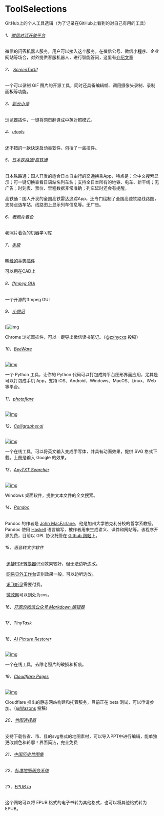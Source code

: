 # ToolSelections

GitHub上的个人工具选辑（为了记录在GitHub上看到的对自己有用的工具）

###### 1、[微信对话开放平台](https://openai.weixin.qq.com/)

微信的问答机器人服务，用户可以接入这个服务，在微信公号、微信小程序、企业网站等场合，对外提供客服机器人，进行智能答问，这里有[介绍文章](https://juemuren4449.com/archives/the-power-of-ai-wechat-openai)

###### 2、 [ScreenToGif]( https://www.screentogif.com/ )

一个可以录制 GIF 图片的开源工具，同时还具备编辑帧、调用摄像头录制、录制画板等功能。 

###### 3、[彩云小译](https://github.com/ruanyf/weekly/issues/910) 

浏览器插件，一键将网页翻译成中英对照模式。

###### 4、[utools](https://www.u.tools/)

还不错的一款快速启动类软件，包括了一些插件。

###### 5、[日本铁路通](https://github.com/ruanyf/weekly/issues/933)/[高铁通](https://github.com/ruanyf/weekly/issues/934)

日本铁路通：国人开发的适合日本自由行的交通换乘App，特点是：全中文搜索显示；可一键切换查看日语站名列车名；支持全日本所有的地铁、电车、新干线；无广告；时刻表、票价、里程数据非常准确；列车延时还会有提醒。

高铁通：国人开发的全国高铁雷达追踪App，还专门绘制了全国高速铁路线路图，支持点选车站，线路图上显示列车信息等。无广告。

###### 6、[老照片着色](https://github.com/jantic/DeOldify)

老照片着色的机器学习库

###### 7、[手势](https://www.strokesplus.com/)

[明经的手势插件](http://bbs.mjtd.com/thread-111628-1-1.html)

可以用在CAD上

###### 8、[ffmpeg GUI](https://github.com/mifi/lossless-cut)

一个开源的ffmpeg GUI

###### 9、[小悦记](https://mp.weixin.qq.com/s/hCZWQEfHrCAxTiO0h8ukJw)

 

[![img](https://camo.githubusercontent.com/5ced59f2af6006897e694d5bc56dd291e7297c28/68747470733a2f2f7777772e77616e67626173652e636f6d2f626c6f67696d672f61737365742f3230323030342f6267323032303034323331312e6a7067)

Chrome 浏览器插件，可以一键导出微信读书笔记。（@[zxhycxq](https://github.com/ruanyf/weekly/issues/1198) 投稿）

###### 10、[BeeWare](https://beeware.org/)

[![img](https://camo.githubusercontent.com/1eb81745b0d029586fbd0867a670fa0cec7d13a4/68747470733a2f2f7777772e77616e67626173652e636f6d2f626c6f67696d672f61737365742f3230323030392f6267323032303039313730312e6a7067)](https://camo.githubusercontent.com/1eb81745b0d029586fbd0867a670fa0cec7d13a4/68747470733a2f2f7777772e77616e67626173652e636f6d2f626c6f67696d672f61737365742f3230323030392f6267323032303039313730312e6a7067)

一个 Python 工具，让你的 Python 代码可以打包成跨平台图形界面应用，尤其是可以打包成手机 App，支持 iOS、Android、Windows、MacOS、Linux、Web 等平台。

###### 11、[photoflare](https://github.com/PhotoFlare/photoflare)

[![img](https://camo.githubusercontent.com/b88acf3b632954ba9f5566a6fe9ae22c51c3d9f9/68747470733a2f2f7777772e77616e67626173652e636f6d2f626c6f67696d672f61737365742f3230323030392f6267323032303039323330342e6a7067)](https://camo.githubusercontent.com/b88acf3b632954ba9f5566a6fe9ae22c51c3d9f9/68747470733a2f2f7777772e77616e67626173652e636f6d2f626c6f67696d672f61737365742f3230323030392f6267323032303039323330342e6a7067)

###### 12、[Calligrapher.ai](https://www.calligrapher.ai/)

[![img](https://camo.githubusercontent.com/395b2b0ddb311d97313cdbfea052b346827a1a2d/68747470733a2f2f7777772e77616e67626173652e636f6d2f626c6f67696d672f61737365742f3230323031302f6267323032303130303930322e6a7067)](https://camo.githubusercontent.com/395b2b0ddb311d97313cdbfea052b346827a1a2d/68747470733a2f2f7777772e77616e67626173652e636f6d2f626c6f67696d672f61737365742f3230323031302f6267323032303130303930322e6a7067)

一个在线工具，可以将英文输入变成手写体，并具有动画效果，提供 SVG 格式下载。上图是输入 Google 的效果。

###### 13、[AnyTXT Searcher](https://anytxt.net/)

[![img](https://camo.githubusercontent.com/dd3a35fb11d38ceca74734fd6b46a117ee387aa0/68747470733a2f2f7777772e77616e67626173652e636f6d2f626c6f67696d672f61737365742f3230323031302f6267323032303130313830382e6a7067)](https://camo.githubusercontent.com/dd3a35fb11d38ceca74734fd6b46a117ee387aa0/68747470733a2f2f7777772e77616e67626173652e636f6d2f626c6f67696d672f61737365742f3230323031302f6267323032303130313830382e6a7067)

Windows 桌面软件，提供文本文件的全文搜索。

###### 14、[Pandoc ](https://github.com/jgm/pandoc)

Pandoc 的作者是 [John MacFarlane](http://johnmacfarlane.net/)，他是加州大学伯克利分校的哲学系教授。Pandoc 使用 [Haskell](http://www.haskell.org/) 语言编写，被作者用来生成讲义、课件和网站等。该程序开源免费，目前以 GPL 协议托管在 [Github 网站](https://github.com/jgm/pandoc)上。

###### 15、语音转文字软件

​	[迅捷PDF转换器](https://link.zhihu.com/?target=https%3A//app.xunjiepdf.com/%3Fzhhxx)识别效果较好，但无法边听边改。

​	[网易见外工作台](https://link.zhihu.com/?target=https%3A//jianwai.youdao.com/)识别效果一般，可以边听边改。

​	[讯飞听见](https://www.iflyrec.com/)需要付费。

​	[微政网](http://yuyin.5xing.com.cn/)可以到处为cvs。

###### 16、[开源的微信公众号 Markdown 编辑器](https://github.com/doocs/md)

###### 17、TinyTask

###### 18、[AI Picture Restorer](https://hotpot.ai/restore-picture)

[![img](https://camo.githubusercontent.com/7549df266cb81cfbac120349fa7b947094856f3a93793a3d21806ed755c557cb/68747470733a2f2f7777772e77616e67626173652e636f6d2f626c6f67696d672f61737365742f3230323031322f6267323032303132313830322e6a7067)](https://camo.githubusercontent.com/7549df266cb81cfbac120349fa7b947094856f3a93793a3d21806ed755c557cb/68747470733a2f2f7777772e77616e67626173652e636f6d2f626c6f67696d672f61737365742f3230323031322f6267323032303132313830322e6a7067)

一个在线工具，去除老照片的破损和折痕。

###### 19、[Cloudflare Pages](https://blog.cloudflare.com/cloudflare-pages/)

[![img](https://camo.githubusercontent.com/e27a6ea4ccc13c9d2ea1dd1f5be5de71711efdde2e0a7ef9daaa5b272b27b312/68747470733a2f2f7777772e77616e67626173652e636f6d2f626c6f67696d672f61737365742f3230323031322f6267323032303132313930312e6a7067)](https://camo.githubusercontent.com/e27a6ea4ccc13c9d2ea1dd1f5be5de71711efdde2e0a7ef9daaa5b272b27b312/68747470733a2f2f7777772e77616e67626173652e636f6d2f626c6f67696d672f61737365742f3230323031322f6267323032303132313930312e6a7067)

Cloudflare 推出的静态网站构建和托管服务，目前正在 beta 测试，可以申请参加。（[@Wazons](https://github.com/ruanyf/weekly/issues/1559) 投稿）

###### 20、[地图选择器](http://datav.aliyun.com/tools/atlas/#&lat=30.332329214580188&lng=106.72278672066881&zoom=3.5)

支持下载各省、市、县的svg格式的地图素材，可以导入PPT中进行编辑，能单独更改颜色和轮廓！界面简洁，完全免费

###### 21、[中国历史地图集](http://www.ccamc.co/chinese_historical_map/index.php)

###### 22、[标准地图服务系统](http://bzdt.ch.mnr.gov.cn/)

###### 23、[EPUB.to](https://epub.to/)

这个网站可以将 EPUB 格式的电子书转为其他格式，也可以将其他格式转为 EPUB。